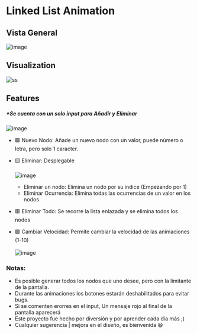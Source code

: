 # Linked List Animation
## Vista General
![image](https://user-images.githubusercontent.com/91075814/152724344-93264980-18f9-494d-82fc-879371202639.png)
## Visualization
![ss](https://user-images.githubusercontent.com/91075814/152722784-4cc6ee54-3483-4191-9362-e77c39b0523a.gif)
## Features
##### *Se cuenta con un solo input para Añadir y Eliminar
![image](https://user-images.githubusercontent.com/91075814/152721735-32ebad17-84f9-4c26-bd3b-b46d3ae1ec88.png)
- 🟩 Nuevo Nodo: Añade un nuevo nodo con un valor, puede número o letra, pero solo 1 caracter.

- 🟨 Eliminar: Desplegable <br/><br/>
![image](https://user-images.githubusercontent.com/91075814/152721920-033f1272-4b46-42bc-adbf-50cfc5bb134c.png) <br/>
	- Eliminar un nodo: Elimina un nodo por su índice (Empezando por 1)
	- Eliminar Ocurrencia: Elimina todas las ocurrencias de un valor en los nodos
- 🟥 Eliminar Todo: Se recorre la lista enlazada y se elimina todos los nodos
- 🟪 Cambiar Velocidad: Permite cambiar la velocidad de las animaciones (1-10)<br/><br/>
![image](https://user-images.githubusercontent.com/91075814/152722249-f7bd6ed3-ea7b-4f6d-94a8-b1ad40877245.png)<br/>
### Notas:
- Es posible generar todos los nodos que uno desee, pero con la limitante de la pantalla.
- Durante las animaciones los botones estarán deshabilitados para evitar bugs.
- Si se comenten erorres en el input, Un mensaje rojo al final de la pantalla aparecerá
- Este proyecto fue hecho por diversión y por aprender cada día más ;)
- Cualquier sugerencia | mejora en el diseño, es bienvenida 😆
